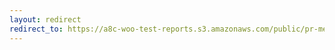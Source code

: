 ```yaml
---
layout: redirect
redirect_to: https://a8c-woo-test-reports.s3.amazonaws.com/public/pr-merge/45891/e2e/index.html
---
```

